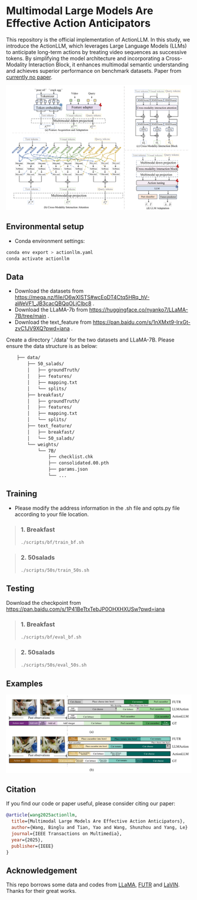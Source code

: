 # Multimodal Large Models Are Effective Action Anticipators

This repository is the official implementation of ActionLLM. In this study, we introduce the ActionLLM, which leverages Large Language Models (LLMs) to anticipate long-term actions by treating video sequences as successive tokens. By simplifying the model architecture and incorporating a Cross-Modality Interaction Block, it enhances multimodal semantic understanding and achieves superior performance on benchmark datasets. Paper from [currently no paper]().


<div style="text-align:center">
<img src="framework.png" alt="Illustrating the architecture of the proposed ActionLLM"/>
</div>

## Environmental setup
* Conda environment settings:
```bash
conda env export > actionllm.yaml
conda activate actionllm
```

## Data
* Download the datasets from https://mega.nz/file/O6wXlSTS#wcEoDT4Ctq5HRq_hV-aWeVF1_JB3cacQBQqOLjCIbc8 .   
* Download the LLaMA-7b from https://huggingface.co/nyanko7/LLaMA-7B/tree/main .
* Download the text_feature from https://pan.baidu.com/s/1nXMxt9-IrxGt-zvC1JV9XQ?pwd=iana .

Create a directory './data' for the two datasets and LLaMA-7B. Please ensure the data structure is as below:
```bash                        
    ├── data/                      
        ├── 50_salads/ 
        │   ├── groundTruth/
        │   ├── features/
        │   ├── mapping.txt
        │   └── splits/             
        ├── breakfast/ 
        │   ├── groundTruth/
        │   ├── features/
        │   ├── mapping.txt
        │   └── splits/                         
        ├── text_feature/ 
        │   ├── breakfast/
        │   └── 50_salads/  
        └── weights/ 
            └── 7B/      
                ├── checklist.chk
                ├── consolidated.00.pth
                ├── params.json
                └── ...       
```

## Training
* Please modify the address information in the .sh file and opts.py file according to your file location.
> ### 1. Breakfast
> ```bash
>./scripts/bf/train_bf.sh   
>```

> ### 2. 50salads
> ```bash
>./scripts/50s/train_50s.sh  
>```

## Testing
Download the checkpoint from https://pan.baidu.com/s/1P41BeTtxTebJP0OHXHXUSw?pwd=iana

> ### 1. Breakfast
> ```bash
>./scripts/bf/eval_bf.sh  
>```

> ### 2. 50salads
> ```bash
>./scripts/50s/eval_50s.sh  
>```

## Examples
<div style="text-align:center">
<img src="example.png"/>
</div>


## Citation
If you find our code or paper useful, please consider citing our paper:
```BibTeX
@article{wang2025actionllm,
  title={Multimodal Large Models Are Effective Action Anticipators},
  author={Wang, Binglu and Tian, Yao and Wang, Shunzhou and Yang, Le}
  journal={IEEE Transactions on Multimedia},
  year={2025},
  publisher={IEEE}
}
```

## Acknowledgement
This repo borrows some data and codes from [LLaMA](https://github.com/facebookresearch/llama), [FUTR](https://github.com/gongda0e/FUTR?tab=readme-ov-file) and [LaVIN](https://github.com/luogen1996/LaVIN). Thanks for their great works.

